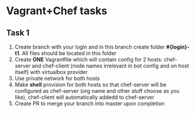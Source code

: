 # Vagrant+Chef tasks

## Task 1
1. Create branch with your login and in this branch create folder **#{login}-t1**. All files should be located in this folder
1. Create **ONE** Vagrantfile which will contain config for 2 hosts: chef-server and chef-client (node names irrelevant in bot config and on host itself) with virtualbox provider
1. Use private network for both hosts
1. Make **shell** provision for both hosts so that chef-server will be configured as chef-server (org name and other stuff choose as you like), chef-client will automatically addedd to chef-server
1. Create PR to merge your branch into master upon completion
